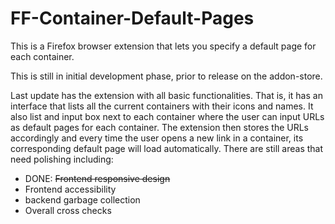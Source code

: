 # FF-Container-Default-Pages
This is a Firefox browser extension that lets you specify a default page for each container.

This is still in initial development phase, prior to release on the addon-store. 

Last update has the extension with all basic functionalities. That is, it has an interface that lists all the current containers with their icons and names. It also list and input box next to each container where the user can input URLs as default pages for each container. The extension then stores the URLs accordingly and every time the user opens a new link in a container, its corresponding default page will load automatically. There are still areas that need polishing including:
- DONE: ~~Frontend responsive design~~
- Frontend accessibility
- backend garbage collection
- Overall cross checks
